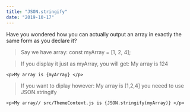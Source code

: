 ```yaml
---
title: "JSON.stringify"
date: "2019-10-17"
---
```

Have you wondered how you can actually output an array in exactly the same form as you declare it?

> Say we have array:
const myArray = [1, 2, 4];

> If you display it just as myArray, you will get: My array is 124
```
<p>My array is {myArray} </p>
```

> If you want to diplay however: My array is [1,2,4] you neeed to use JSON.stringify
```
<p>My array// src/ThemeContext.js is {JSON.stringify(myArray)} </p>
```